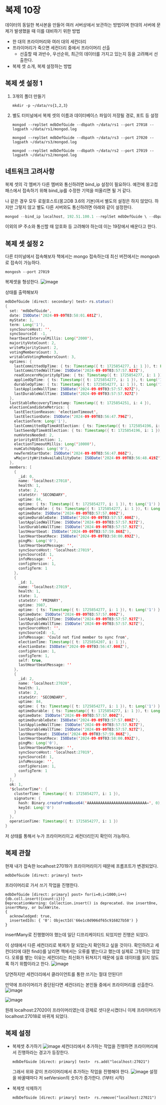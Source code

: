 # 복제 10장
데이터의 동일한 복사본을 만들어 여러 서버상에서 보관하는 방법이며 한대의 서버에 문제가 발생했을 때 이를 대비하기 위한 방법

- 한 대의 프라이머리와 여러 대의 세컨더리
- 프라이머리가 죽으면 세컨더리 중에서 프라이머리 선출
  - 선출할 때 과반수, 우선순위, 최근의 데이터를 가지고 있는지 등을 고려해서 선출한다.
- 복제 셋 소개, 복제 설정하는 방법

## 복제 셋 설정 1
1. 3개의 폴더 만들기
   ```
   mkdir -p ~/data/rs{1,2,3}
   ```
2. 별도 터미널에서 복제 셋의 이름과 데이터베이스 파일이 저장될 경로, 포트 등 설정
   ```
   mongod --replSet mdbDefGuide --dbpath ~/data/rs1 --port 27018 --logpath ~/data/rs1/mongod.log
   ```
   ```
   mongod --replSet mdbDefGuide --dbpath ~/data/rs3 --port 27020 --logpath ~/data/rs3/mongod.log
   ```
   ```
   mongod --replSet mdbDefGuide --dbpath ~/data/rs2 --port 27019 --logpath ~/data/rs2/mongod.log
   ```

## 네트워크 고려사항
복제 셋의 각 멤버가 다른 멤버와 통신하려면 bind_ip 설정이 필요하다.
예전에 몽고컴패스에서 접속하기 위해 bind_ip를 수정한 기억을 떠올리면 될 거 같다.

나 같은 경우 모두 로컬호스트(몽고DB 3.6의 기본)여서 별도의 설정은 하지 않았다.
하지만 그렇지 않고 별도 다른 서버와도 통신하려면 아래와 같이 설정한다.
```java
mongod --bind_ip localhost, 192.51.100.1 --replSet mdbDefGuide \ --dbpath ~/data/rs1 --port 27017 
```

이외의 IP 주소와 통신할 때 암호화 등 고려해야 하는데 이는 19장에서 배운다고 한다.

## 복제 셋 설정 2
다른 터미널에서 접속해보자 
책에서는 mongo 접속하는데 최신 버전에서는 mongosh로 접속이 가능하다.
```
mongosh --port 27019
```

복제셋을 형성한다.
![image](https://github.com/user-attachments/assets/1cec51b6-ef60-4737-bc34-84856c03a86d)

상태를 출력해보자
```java
mdbDefGuide [direct: secondary] test> rs.status()
{
  set: 'mdbDefGuide',
  date: ISODate('2024-09-09T03:58:01.681Z'),
  myState: 1,
  term: Long('1'),
  syncSourceHost: '',
  syncSourceId: -1,
  heartbeatIntervalMillis: Long('2000'),
  majorityVoteCount: 2,
  writeMajorityCount: 2,
  votingMembersCount: 3,
  writableVotingMembersCount: 3,
  optimes: {
    lastCommittedOpTime: { ts: Timestamp({ t: 1725854277, i: 1 }), t: Long('1') },
    lastCommittedWallTime: ISODate('2024-09-09T03:57:57.927Z'),
    readConcernMajorityOpTime: { ts: Timestamp({ t: 1725854277, i: 1 }), t: Long('1') },
    appliedOpTime: { ts: Timestamp({ t: 1725854277, i: 1 }), t: Long('1') },
    durableOpTime: { ts: Timestamp({ t: 1725854277, i: 1 }), t: Long('1') },
    lastAppliedWallTime: ISODate('2024-09-09T03:57:57.927Z'),
    lastDurableWallTime: ISODate('2024-09-09T03:57:57.927Z')
  },
  lastStableRecoveryTimestamp: Timestamp({ t: 1725854251, i: 4 }),
  electionCandidateMetrics: {
    lastElectionReason: 'electionTimeout',
    lastElectionDate: ISODate('2024-09-09T03:56:47.796Z'),
    electionTerm: Long('1'),
    lastCommittedOpTimeAtElection: { ts: Timestamp({ t: 1725854196, i: 1 }), t: Long('-1') },
    lastSeenOpTimeAtElection: { ts: Timestamp({ t: 1725854196, i: 1 }), t: Long('-1') },
    numVotesNeeded: 2,
    priorityAtElection: 1,
    electionTimeoutMillis: Long('10000'),
    numCatchUpOps: Long('0'),
    newTermStartDate: ISODate('2024-09-09T03:56:47.868Z'),
    wMajorityWriteAvailabilityDate: ISODate('2024-09-09T03:56:48.419Z')
  },
  members: [
    {
      _id: 0,
      name: 'localhost:27018',
      health: 1,
      state: 2,
      stateStr: 'SECONDARY',
      uptime: 84,
      optime: { ts: Timestamp({ t: 1725854277, i: 1 }), t: Long('1') },
      optimeDurable: { ts: Timestamp({ t: 1725854277, i: 1 }), t: Long('1') },
      optimeDate: ISODate('2024-09-09T03:57:57.000Z'),
      optimeDurableDate: ISODate('2024-09-09T03:57:57.000Z'),
      lastAppliedWallTime: ISODate('2024-09-09T03:57:57.927Z'),
      lastDurableWallTime: ISODate('2024-09-09T03:57:57.927Z'),
      lastHeartbeat: ISODate('2024-09-09T03:57:59.868Z'),
      lastHeartbeatRecv: ISODate('2024-09-09T03:58:00.892Z'),
      pingMs: Long('0'),
      lastHeartbeatMessage: '',
      syncSourceHost: 'localhost:27019',
      syncSourceId: 1,
      infoMessage: '',
      configVersion: 1,
      configTerm: 1
    },
    {
      _id: 1,
      name: 'localhost:27019',
      health: 1,
      state: 1,
      stateStr: 'PRIMARY',
      uptime: 3987,
      optime: { ts: Timestamp({ t: 1725854277, i: 1 }), t: Long('1') },
      optimeDate: ISODate('2024-09-09T03:57:57.000Z'),
      lastAppliedWallTime: ISODate('2024-09-09T03:57:57.927Z'),
      lastDurableWallTime: ISODate('2024-09-09T03:57:57.927Z'),
      syncSourceHost: '',
      syncSourceId: -1,
      infoMessage: 'Could not find member to sync from',
      electionTime: Timestamp({ t: 1725854207, i: 1 }),
      electionDate: ISODate('2024-09-09T03:56:47.000Z'),
      configVersion: 1,
      configTerm: 1,
      self: true,
      lastHeartbeatMessage: ''
    },
    {
      _id: 2,
      name: 'localhost:27020',
      health: 1,
      state: 2,
      stateStr: 'SECONDARY',
      uptime: 84,
      optime: { ts: Timestamp({ t: 1725854277, i: 1 }), t: Long('1') },
      optimeDurable: { ts: Timestamp({ t: 1725854277, i: 1 }), t: Long('1') },
      optimeDate: ISODate('2024-09-09T03:57:57.000Z'),
      optimeDurableDate: ISODate('2024-09-09T03:57:57.000Z'),
      lastAppliedWallTime: ISODate('2024-09-09T03:57:57.927Z'),
      lastDurableWallTime: ISODate('2024-09-09T03:57:57.927Z'),
      lastHeartbeat: ISODate('2024-09-09T03:57:59.868Z'),
      lastHeartbeatRecv: ISODate('2024-09-09T03:58:00.892Z'),
      pingMs: Long('0'),
      lastHeartbeatMessage: '',
      syncSourceHost: 'localhost:27019',
      syncSourceId: 1,
      infoMessage: '',
      configVersion: 1,
      configTerm: 1
    }
  ],
  ok: 1,
  '$clusterTime': {
    clusterTime: Timestamp({ t: 1725854277, i: 1 }),
    signature: {
      hash: Binary.createFromBase64('AAAAAAAAAAAAAAAAAAAAAAAAAAA=', 0),
      keyId: Long('0')
    }
  },
  operationTime: Timestamp({ t: 1725854277, i: 1 })
}

```
저 상태를 통해서 누가 프라이머리이고 세컨더리인지 확인이 가능하다.

## 복제 관찰
현재 내가 접속한 localhost:27019가 프라이머리이기 때문에
프롬프트가 변경되었다.
```
mdbDefGuide [direct: primary] test> 
```

프라이머리로 가서 쓰기 작업을 진행한다.
```
mdbDefGuide [direct: primary] post> for(i=0;i<1000;i++){db.coll.insert({count:i})}
DeprecationWarning: Collection.insert() is deprecated. Use insertOne, insertMany, or bulkWrite.
{
  acknowledged: true,
  insertedIds: { '0': ObjectId('66e1c0d906df65c916827b58') }
}
```
insertMany로 진행했어야 했는데 일단 디프리케이티드 되었지만 진행은 되었다.


이 상태에서 다른 세컨더리로 복제가 잘 되었는지 확인하고 싶을 것이다.
확인하려고 세컨더리에 대한 find()를 날리면 책에서는 오류를 뱉는다고 했는데 실제로 그렇지는 않았다.
오류를 뱉는 이유는 세컨더리는 최신화가 뒤쳐지기 때문에 실효 데이터를 읽지 않도록 하기 위함이라고 한다.
![image](https://github.com/user-attachments/assets/88afba80-17f1-4592-a150-3e5b8b553643)

당연하지만 세컨더리에서 클라이언트를 통한 쓰기는 절대 안된다!!

만약에 프라이머리가 중단된다면 세컨더리는 본인들 중에서 프라이머리를 선출한다.
![image](https://github.com/user-attachments/assets/f1a1f1e9-c060-4553-ad2c-0ece9fcaad42)

![image](https://github.com/user-attachments/assets/c5aa7ce5-43f9-4cc2-8bfb-f5f736e75f0a)

원래 localhost:27020이 프라이머리였는데 강제로 셧다운시켰더니 이제 프라이머리가 localhost:27018로 바뀌게 되었다.

## 복제 설정
- 복제셋 추가하기
  ![image](https://github.com/user-attachments/assets/ef060e8b-5e68-49a6-b5ef-4acaeeee3b6d)
  세컨더리에서 추가하는 작업을 진행하면 프라이머리에서 진행하라는 경고가 등장한다.
  ```
  mdbDefGuide [direct: primary] test>  rs.add("localhost:27021")
  ```
  그래서 위와 같이 프라이머리에서 추가하는 작업을 진행해야 한다.
  ![image](https://github.com/user-attachments/assets/880b90cc-6819-4edc-b66b-1bd8778f23fc)
  설정을 바꿀때마다 저 setVersion의 숫자가 증가한다. (1부터 시작)

- 복제셋 삭제하기
  ```
  mdbDefGuide [direct: primary] test>  rs.remove("localhost:27021")
  ```
